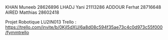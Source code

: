 KHAN Muneeb 28626896
LHADJ Yani 21113286
ADDOUR Ferhat 28716648
AIRED Matthias 28602418

Projet Robotique LU2IN013 
Trello : https://trello.com/invite/b/0KjI5dXU/6a8d08c594f35ae73c4c0d973c55f000/fymmtrello
